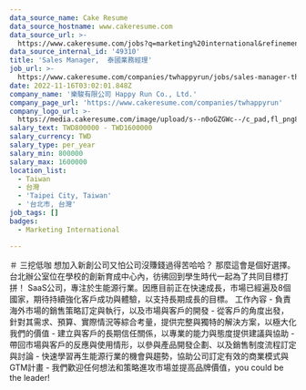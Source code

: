 ```yaml
---
data_source_name: Cake Resume
data_source_hostname: www.cakeresume.com
data_source_url: >-
  https://www.cakeresume.com/jobs?q=marketing%20international&refinementList%5Blang_name%5D%5B0%5D=English&refinementList%5Bsalary_type%5D=per_year&range%5Bsalary_range%5D%5Bmin%5D=1000000
data_source_internal_id: '49310'
title: 'Sales Manager,  泰國業務經理'
job_url: >-
  https://www.cakeresume.com/companies/twhappyrun/jobs/sales-manager-thailand-business-manager
date: 2022-11-16T03:02:01.848Z
company_name: '樂駿有限公司 Happy Run Co., Ltd.'
company_page_url: 'https://www.cakeresume.com/companies/twhappyrun'
company_logo_url: >-
  https://media.cakeresume.com/image/upload/s--n0oGZGWc--/c_pad,fl_png8,h_200,w_200/v1631847479/jz5rggn43elawzkd9ff7.png
salary_text: TWD800000 - TWD1600000
salary_currency: TWD
salary_type: per_year
salary_min: 800000
salary_max: 1600000
location_list:
  - Taiwan
  - 台灣
  - 'Taipei City, Taiwan'
  - '台北市, 台灣'
job_tags: []
badges:
  - Marketing International

---
```


＃ 三挖低咖 想加入新創公司又怕公司沒賺錢過得苦哈哈？ 那麼這會是個好選擇。 台北辦公室位在學校的創新育成中心內，彷彿回到學生時代一起為了共同目標打拼！ SaaS公司，專注於生能源行業。因應目前正在快速成長，市場已經遍及8個國家，期待持續強化客戶成功與體驗，以支持長期成長的目標。 工作內容 - 負責海外市場的銷售策略訂定與執行，以及市場與客戶的開發 - 從客戶的角度出發，針對其需求、預算、實際情況等綜合考量，提供完整與獨特的解決方案，以極大化我們的價值 - 建立與客戶的長期信任關係，以專業的能力與態度提供建議與協助 - 帶回市場與客戶的反應與使用情形，以參與產品開發企劃、以及銷售制度流程訂定與討論 - 快速學習再生能源行業的機會與趨勢，協助公司訂定有效的商業模式與GTM計畫 - 我們歡迎任何想法和策略進攻市場並提高品牌價值，you could be the leader!